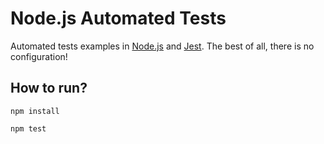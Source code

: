 # Node.js Automated Tests

Automated tests examples in [Node.js](https://nodejs.org/en/) and [Jest](http://facebook.github.io/jest/). The best of all, there is no configuration!

## How to run?

`npm install`

`npm test`

